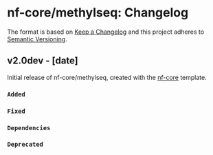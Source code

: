 # nf-core/methylseq: Changelog

The format is based on [Keep a Changelog](https://keepachangelog.com/en/1.0.0/)
and this project adheres to [Semantic Versioning](https://semver.org/spec/v2.0.0.html).

## v2.0dev - [date]

Initial release of nf-core/methylseq, created with the [nf-core](https://nf-co.re/) template.

### `Added`

### `Fixed`

### `Dependencies`

### `Deprecated`
